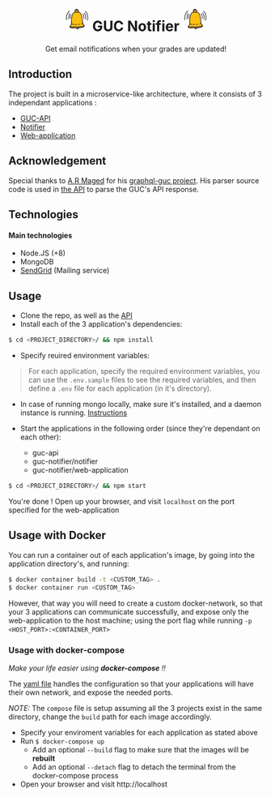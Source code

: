 <h1 align="center">
  <img src="/web-application/public/favicon.png"/>
  GUC Notifier
  <img src="/web-application/public/favicon.png"/>
</h1>

<p align="center">Get email notifications when your grades are updated!</p>

## Introduction

The project is built in a microservice-like architecture, where it consists of 3 independant applications :
- [GUC-API](https://github.com/AbdullahKady/guc-api)
- [Notifier](https://github.com/AbdullahKady/guc-notifier/tree/master/notifier)
- [Web-application](https://github.com/AbdullahKady/guc-notifier/tree/master/web-application)

## Acknowledgement

Special thanks to [A.R Maged](https://github.com/ar-maged) for his [graphql-guc project](https://github.com/ar-maged/graphql-guc).
His parser source code is used in [the API](https://github.com/AbdullahKady/guc-api/tree/master/src/parser) to parse the GUC's API response.

## Technologies

#### Main technologies
- Node.JS (+8)
- MongoDB
- [SendGrid](https://sendgrid.com/) (Mailing service)

## Usage

- Clone the repo, as well as the [API](https://github.com/AbdullahKady/guc-api)
- Install each of the 3 application's dependencies:
```bash
$ cd <PROJECT_DIRECTORY>/ && npm install
```
- Specify reuired environment variables:
> For each application, specify the required environment variables, you can use the `.env.sample` files to see the required variables, and then define a `.env` file for each application (in it's directory).

- In case of running mongo locally, make sure it's installed, and a daemon instance is running. [Instructions](https://docs.mongodb.com/manual/tutorial/install-mongodb-on-ubuntu/)

- Start the applications in the following order (since they're dependant on each other):
  * guc-api
  * guc-notifier/notifier
  * guc-notifier/web-application
```bash
$ cd <PROJECT_DIRECTORY>/ && npm start
```
You're done ! Open up your browser, and visit `localhost` on the port specified for the web-application

## Usage with Docker
You can run a container out of each application's image, by going into the application directory's, and running:
```bash
$ docker container build -t <CUSTOM_TAG> .
$ docker container run <CUSTOM_TAG>
```
However, that way you will need to create a custom docker-network, so that your 3 applications can communicate successfully, and expose only the web-application to the host machine; using the port flag while running `-p <HOST_PORT>:<CONTAINER_PORT>`

### Usage with docker-compose
*Make your life easier using **docker-compose** !!*

The [yaml file](https://github.com/AbdullahKady/guc-notifier/blob/master/docker-compose.yml) handles the configuration so that your applications will have their own network, and expose the needed ports.

*NOTE:* The `compose` file is setup assuming all the 3 projects exist in the same directory, change the `build` path for each image accordingly.

- Specify your enviroment variables for each application as stated above
- Run `$ docker-compose up`
  - Add an optional `--build` flag to make sure that the images will be **rebuilt**
  - Add an optional `--detach` flag to detach the terminal from the docker-compose process
- Open your browser and visit http://localhost
